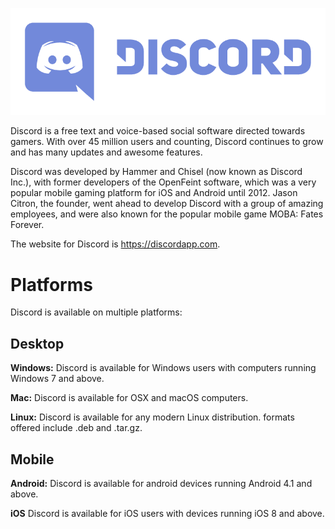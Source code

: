 <!--TITLE: Discord -->

![Logo](/uploads/discord/logo.png "Logo")

Discord is a free text and voice-based social software directed towards gamers. With over 45 million users and counting, Discord continues to grow and has many updates and awesome features.

Discord was developed by Hammer and Chisel (now known as Discord Inc.), with former developers of the OpenFeint software, which was a very popular mobile gaming platform for iOS and Android until 2012. Jason Citron, the founder, went ahead to develop Discord with a group of amazing employees, and were also known for the popular mobile game MOBA: Fates Forever.

The website for Discord is https://discordapp.com.

# Platforms
Discord is available on multiple platforms:

## Desktop
**Windows:** Discord is available for Windows users with computers running Windows 7 and above.

**Mac:** Discord is available for OSX and macOS computers.

**Linux:** Discord is available for any modern Linux distribution. formats offered include .deb and .tar.gz.

## Mobile
**Android:** Discord is available for android devices running Android 4.1 and above.

**iOS** Discord is available for iOS users with devices running iOS 8 and above.